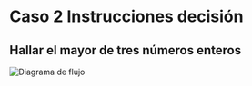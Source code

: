 # Caso 2 Instrucciones decisión
## Hallar el mayor de tres números enteros

![Diagrama de flujo](diagrama.png "Diagrama de flujo")